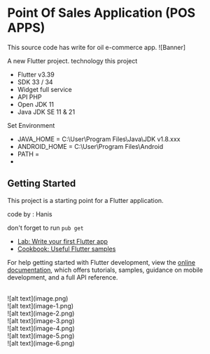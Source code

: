 # Point Of Sales Application (POS APPS) 
This source code has write for oil e-commerce 
app. 
![Banner]

A new Flutter project.
technology this project
- Flutter v3.39
- SDK 33 / 34
- Widget full service
- API PHP
- Open JDK 11
- Java JDK SE 11 & 21

Set Environment
- JAVA_HOME = C:\User\Program Files\Java\JDK v1.8.xxx
- ANDROID_HOME = C:\User\Program Files\Android
- PATH = 
- 
  

## Getting Started

This project is a starting point for a Flutter application.

code by : Hanis


don't forget to run `pub get`

- [Lab: Write your first Flutter app](https://docs.flutter.dev/get-started/codelab)
- [Cookbook: Useful Flutter samples](https://docs.flutter.dev/cookbook)

For help getting started with Flutter development, view the
[online documentation](https://docs.flutter.dev/), which offers tutorials,
samples, guidance on mobile development, and a full API reference.

<br/>
![alt text](image.png)
<br/>
![alt text](image-1.png)
<br/>
![alt text](image-2.png)
<br/>
![alt text](image-3.png)
<br/>
![alt text](image-4.png)
<br/>
![alt text](image-5.png)
<br/>
![alt text](image-6.png)